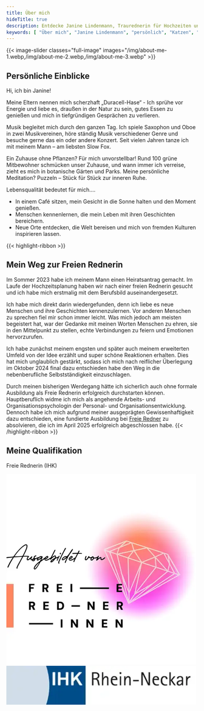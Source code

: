 ```yaml
---
title: Über mich
hideTitle: true
description: Entdecke Janine Lindenmann, Traurednerin für Hochzeiten und Abschiede in Süddeutschland und der Schweiz. Mit Herz, Empathie und Professionalität gestalte ich unvergessliche Zeremonien.
keywords: [ "Über mich", "Janine Lindenmann", "persönlich", "Katzen", "Reisen", "Puzzeln", "Energie", "Sprechen", "Reden", "Mein Weg", "Freie Rednerin", "Personal- und Organisationsentwicklung", "Arbeits- und Organisationspsychologie", "Pflanzen", "Musik", "Saxophon", "Oboe" ]
---
```


{{< image-slider classes="full-image" images="/img/about-me-1.webp,/img/about-me-2.webp,/img/about-me-3.webp" >}}

## Persönliche Einblicke

Hi, ich bin Janine!

Meine Eltern nennen mich scherzhaft „Duracell-Hase“ - Ich sprühe vor Energie und liebe es, draußen in der Natur zu sein,
gutes Essen zu genießen und mich in tiefgründigen Gesprächen zu verlieren.

Musik begleitet mich durch den ganzen Tag. Ich spiele Saxophon und Oboe in zwei Musikvereinen, höre ständig Musik
verschiedener Genre und besuche gerne das ein oder andere Konzert. Seit vielen Jahren tanze ich mit meinem Mann – am
liebsten Slow Fox.

Ein Zuhause ohne Pflanzen? Für mich unvorstellbar! Rund 100 grüne Mitbewohner schmücken unser Zuhause, und wann immer
ich verreise, zieht es mich in botanische Gärten und Parks. Meine persönliche Meditation? Puzzeln – Stück für Stück zur
inneren Ruhe.

Lebensqualität bedeutet für mich....
- In einem Café sitzen, mein Gesicht in die Sonne halten und den Moment genießen.
- Menschen kennenlernen, die mein Leben mit ihren Geschichten bereichern.
- Neue Orte entdecken, die Welt bereisen und mich von fremden Kulturen inspirieren lassen.

{{< highlight-ribbon >}}
## Mein Weg zur Freien Rednerin

Im Sommer 2023 habe ich meinem Mann einen Heiratsantrag gemacht. Im Laufe der Hochzeitsplanung haben wir nach einer
freien Rednerin gesucht und ich habe mich erstmalig mit dem Berufsbild auseinandergesetzt.

Ich habe mich direkt darin wiedergefunden, denn ich liebe es neue Menschen und ihre Geschichten kennenzulernen. Vor
anderen Menschen zu sprechen fiel mir schon immer leicht. Was mich jedoch am meisten begeistert hat, war der Gedanke mit
meinen Worten Menschen zu ehren, sie in den Mittelpunkt zu stellen, echte Verbindungen zu feiern und Emotionen
hervorzurufen.

Ich habe zunächst meinem engsten und später auch meinem erweiterten Umfeld von der Idee erzählt und super schöne
Reaktionen erhalten. Dies hat mich unglaublich gestärkt, sodass ich mich nach reiflicher Überlegung im Oktober 2024
final dazu entschieden habe den Weg in die nebenberufliche Selbstständigkeit einzuschlagen.

Durch meinen bisherigen Werdegang hätte ich sicherlich auch ohne formale Ausbildung als Freie Rednerin erfolgreich
durchstarten können. Hauptberuflich widme ich mich als angehende Arbeits- und Organisationspsychologin der Personal- und
Organisationsentwicklung. Dennoch habe ich mich aufgrund
meiner ausgeprägten Gewissenhaftigkeit dazu entschieden, eine fundierte Ausbildung
bei <a href="https://freieredner-ausbildung.com/" target="_blank">Freie Redner</a> zu absolvieren, die ich im April 2025
erfolgreich abgeschlossen habe.
{{< /highlight-ribbon >}}

## Meine Qualifikation

Freie Rednerin (IHK)

<a href="https://freieredner-ausbildung.com/" target="_blank" style="background-image: none"><img class="badge" alt="Ausgebildet von Freie RednerInnen" src="/img/freie-rednerinnen.webp"></a>
<img class="badge" alt="IHK Rhein-Neckar" src="/img/ihk-rhein-neckar.webp">
